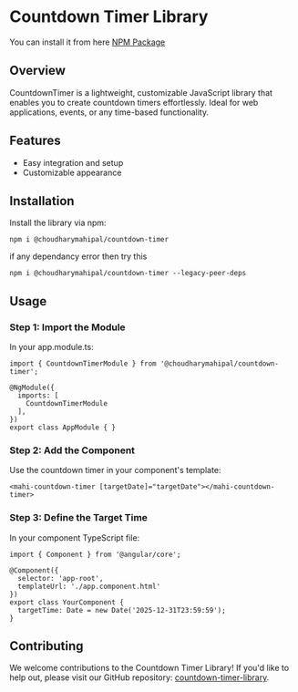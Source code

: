 # Countdown Timer Library
You can install it from here [NPM Package](https://www.npmjs.com/package/@choudharymahipal/countdown-timer)

## Overview
CountdownTimer is a lightweight, customizable JavaScript library that enables you to create countdown timers effortlessly. Ideal for web applications, events, or any time-based functionality.

## Features
- Easy integration and setup
- Customizable appearance

## Installation
Install the library via npm:
```
npm i @choudharymahipal/countdown-timer
```

if any dependancy error then try this
```
npm i @choudharymahipal/countdown-timer --legacy-peer-deps
```


## Usage
### Step 1: Import the Module
In your app.module.ts:
```
import { CountdownTimerModule } from '@choudharymahipal/countdown-timer';

@NgModule({
  imports: [
    CountdownTimerModule
  ],
})
export class AppModule { }
```

### Step 2: Add the Component
Use the countdown timer in your component's template:
```
<mahi-countdown-timer [targetDate]="targetDate"></mahi-countdown-timer>
```

### Step 3: Define the Target Time
In your component TypeScript file:
```
import { Component } from '@angular/core';

@Component({
  selector: 'app-root',
  templateUrl: './app.component.html'
})
export class YourComponent {
  targetTime: Date = new Date('2025-12-31T23:59:59');
}
```

## Contributing
We welcome contributions to the Countdown Timer Library! If you'd like to help out, please visit our GitHub repository: [countdown-timer-library](https://github.com/choudharymahipal/countdown-timer-library).